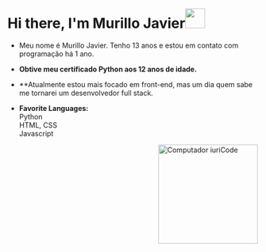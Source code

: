 # Hi there, I'm Murillo Javier<img src="https://media3.giphy.com/media/RJPIsQasw54INPJ7yv/giphy.gif"  width="40px" height="40px">


- Meu nome é Murillo Javier. Tenho 13 anos e estou em contato com programação há 1 ano.
- **Obtive meu certificado Python aos 12 anos de idade.**
- **Atualmente estou mais focado em front-end, mas um dia quem sabe me tornarei um desenvolvedor full stack.



- **Favorite Languages:** <br>
Python <br>
HTML, CSS <br>
Javascript

<img src="https://camo.githubusercontent.com/819faac558752eeb0aabb5f62e69597b8ae5c524e8074ed0eff369649a6f6003/68747470733a2f2f6d65646961302e67697068792e636f6d2f6d656469612f67554e413751483441654c64652f67697068792e676966" width="200px" align="right" alt="Computador iuriCode" data-canonical-src="https://media0.giphy.com/media/gUNA7QH4AeLde/giphy.gif" style="max-width:100%;">
